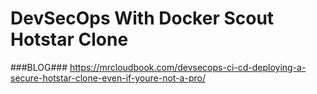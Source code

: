 # DevSecOps With Docker Scout Hotstar Clone

###BLOG###
https://mrcloudbook.com/devsecops-ci-cd-deploying-a-secure-hotstar-clone-even-if-youre-not-a-pro/
